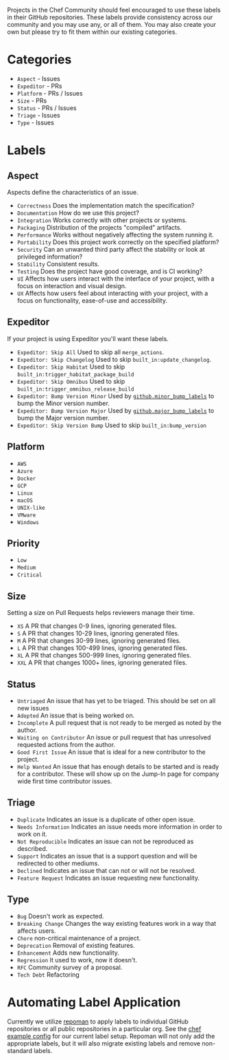 Projects in the Chef Community should feel encouraged to use these labels in their GitHub repositories. These labels provide consistency across our community and you may use any, or all of them. You may also create your own but please try to fit them within our existing categories.

# Categories

 - `Aspect` - Issues
 - `Expeditor` - PRs
 - `Platform` - PRs / Issues
 - `Size` - PRs
 - `Status` - PRs / Issues
 - `Triage` - Issues
 - `Type` - Issues

# Labels

## Aspect

 Aspects define the characteristics of an issue.

 - `Correctness` Does the implementation match the specification?
 - `Documentation` How do we use this project?
 - `Integration` Works correctly with other projects or systems.
 - `Packaging` Distribution of the projects "compiled" artifacts.
 - `Performance` Works without negatively affecting the system running it.
 - `Portability` Does this project work correctly on the specified platform?
 - `Security` Can an unwanted third party affect the stability or look at privileged information?
 - `Stability` Consistent results.
 - `Testing` Does the project have good coverage, and is CI working?
 - `UI` Affects how users interact with the interface of your project, with a focus on interaction and visual design.
 - `UX` Affects how users feel about interacting with your project, with a focus on functionality, ease-of-use and accessibility.

## Expeditor

 If your project is using Expeditor you'll want these labels.

 - `Expeditor: Skip All` Used to skip all `merge_actions`.
 - `Expeditor: Skip Changelog` Used to skip `built_in:update_changelog`.
 - `Expeditor: Skip Habitat` Used to skip `built_in:trigger_habitat_package_build`
 - `Expeditor: Skip Omnibus` Used to skip `built_in:trigger_omnibus_release_build`
 - `Expeditor: Bump Version Minor` Used by [`github.minor_bump_labels`](https://expeditor.chef.io/docs/reference/built_in/#bump-version) to bump the Minor version number.
 - `Expeditor: Bump Version Major` Used by [`github.major_bump_labels`](https://expeditor.chef.io/docs/reference/built_in/#bump-version) to bump the Major version number.
 - `Expeditor: Skip Version Bump` Used to skip `built_in:bump_version`

## Platform

 - `AWS`
 - `Azure`
 - `Docker`
 - `GCP`
 - `Linux`
 - `macOS`
 - `UNIX-like`
 - `VMware`
 - `Windows`

## Priority

 - `Low`
 - `Medium`
 - `Critical`

## Size

 Setting a size on Pull Requests helps reviewers manage their time.

 - `XS` A PR that changes 0-9 lines, ignoring generated files.
 - `S` A PR that changes 10-29 lines, ignoring generated files.
 - `M` A PR that changes 30-99 lines, ignoring generated files.
 - `L` A PR that changes 100-499 lines, ignoring generated files.
 - `XL` A PR that changes 500-999 lines, ignoring generated files.
 - `XXL` A PR that changes 1000+ lines, ignoring generated files.

## Status

 - `Untriaged` An issue that has yet to be triaged. This should be set on all new issues
 - `Adopted` An issue that is being worked on.
 - `Incomplete` A pull request that is not ready to be merged as noted by the author.
 - `Waiting on Contributor` An issue or pull request that has unresolved requested actions from the author.
 - `Good First Issue` An issue that is ideal for a new contributor to the project.
 - `Help Wanted` An issue that has enough details to be started and is ready for a contributor. These will show up on the Jump-In page for company wide first time contributor issues.

## Triage

 - `Duplicate` Indicates an issue is a duplicate of other open issue.
 - `Needs Information` Indicates an issue needs more information in order to work on it.
 - `Not Reproducible` Indicates an issue can not be reproduced as described.
 - `Support` Indicates an issue that is a support question and will be redirected to other mediums.
 - `Declined` Indicates an issue that can not or will not be resolved.
 - `Feature Request` Indicates an issue requesting new functionality.

## Type

 - `Bug` Doesn't work as expected.
 - `Breaking Change` Changes the way existing features work in a way that affects users.
 - `Chore` non-critical maintenance of a project.
 - `Deprecation` Removal of existing features.
 - `Enhancement` Adds new functionality.
 - `Regression` It used to work, now it doesn't.
 - `RFC` Community survey of a proposal.
 - `Tech Debt` Refactoring

 # Automating Label Application

 Currently we utilize [repoman](https://github.com/thommay/repo_man) to apply labels to individual GitHub repositories or all public repositories in a particular org. See the [chef example config](https://github.com/thommay/repo_man/blob/master/examples/chef.toml) for our current label setup. Repoman will not only add the appropriate labels, but it will also migrate existing labels and remove non-standard labels.

